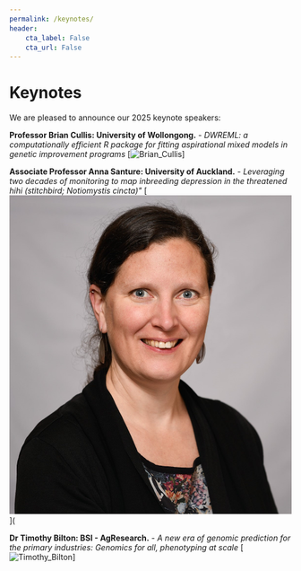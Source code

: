 ```yaml
---
permalink: /keynotes/
header:
    cta_label: False
    cta_url: False
---
```


# Keynotes


We are pleased to announce our 2025 keynote speakers:

**Professor Brian Cullis: University of Wollongong.**
    - _DWREML: a computationally efficient R package for fitting aspirational mixed models in genetic improvement programs_
[![Brian_Cullis](../assets/Brain_Cullis_photo.jpg)]


**Associate Professor Anna Santure: University of Auckland.**
    - _Leveraging two decades of monitoring to map inbreeding depression in the threatened hihi (stitchbird; Notiomystis cincta)"_
[![Anna_Santure](../assets/Anna_Santure.jpg)](


**Dr Timothy Bilton: BSI - AgResearch.**
    - _A new era of genomic prediction for the primary industries: Genomics for all, phenotyping at scale_
[![Timothy_Bilton](../assets/Tim.jpg)]





